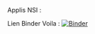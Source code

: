 Applis NSI :

Lien Binder Voila :
[![Binder](https://mybinder.org/badge_logo.svg)](https://mybinder.org/v2/gh/dfialaire/Applis_NSI/HEAD?urlpath=voila%2Frender%2FAppli_NSI.ipynb)
